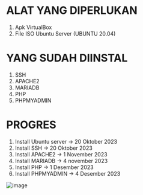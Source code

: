 # ALAT YANG DIPERLUKAN
1. Apk VirtualBox
2. File ISO Ubuntu Server (UBUNTU 20.04)

# YANG SUDAH DIINSTAL
1. SSH
2. APACHE2 
3. MARIADB
4. PHP 
5. PHPMYADMIN

# PROGRES
1. Install Ubuntu server -> 20 Oktober 2023
2. Install SSH -> 20 Oktober 2023
3. Install APACHE2 -> 1 November 2023
4. Install MARIADB -> 4 november 2023
5. Install PHP -> 1 Desember 2023
6. Install PHPMYADMIN -> 4 Desember 2023

![image](https://github.com/MFahrunN/serverubuntu/assets/148179736/95253e2b-b9b1-4bdc-b85e-af40fac7647f)




